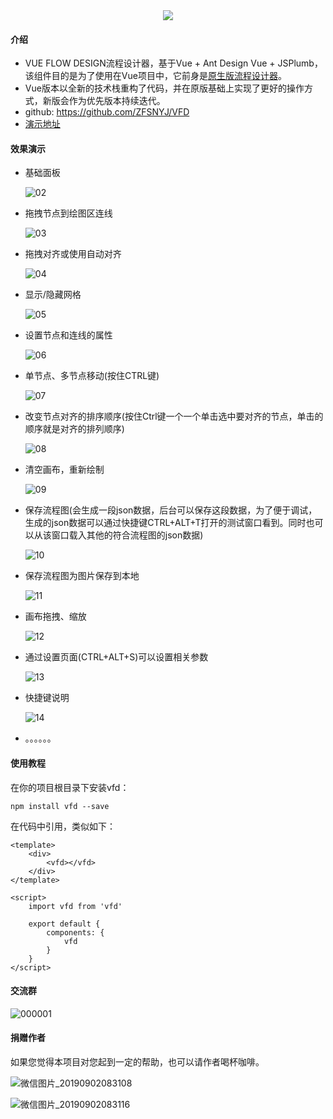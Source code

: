 

<div align=center><img src="https://images.gitee.com/uploads/images/2019/0823/161606_9c2cc9eb_2066540.png"/></div>



#### 介绍
- VUE FLOW DESIGN流程设计器，基于Vue + Ant Design Vue + JSPlumb，该组件目的是为了使用在Vue项目中，它前身是[原生版流程设计器](https://gitee.com/openEA/FlowDesigner/tree/master/)。
- Vue版本以全新的技术栈重构了代码，并在原版基础上实现了更好的操作方式，新版会作为优先版本持续迭代。
- github: https://github.com/ZFSNYJ/VFD
- [演示地址](http://106.53.75.71:8080/)



#### 效果演示
* 基础面板

  ![02](README.assets/02.jpg)

* 拖拽节点到绘图区连线

  ![03](README.assets/03.gif)

* 拖拽对齐或使用自动对齐

  ![04](README.assets/04.gif)

* 显示/隐藏网格

  ![05](README.assets/05.gif)

* 设置节点和连线的属性

  ![06](README.assets/06.gif)

* 单节点、多节点移动(按住CTRL键)

  ![07](README.assets/07.gif)

* 改变节点对齐的排序顺序(按住Ctrl键一个一个单击选中要对齐的节点，单击的顺序就是对齐的排列顺序)

  ![08](README.assets/08.gif)

* 清空画布，重新绘制

  ![09](README.assets/09.gif)

* 保存流程图(会生成一段json数据，后台可以保存这段数据，为了便于调试，生成的json数据可以通过快捷键CTRL+ALT+T打开的测试窗口看到。同时也可以从该窗口载入其他的符合流程图的json数据) 

  ![10](README.assets/10.gif)

* 保存流程图为图片保存到本地

  ![11](README.assets/11.gif)

* 画布拖拽、缩放

  ![12](README.assets/12.gif)

* 通过设置页面(CTRL+ALT+S)可以设置相关参数

  ![13](README.assets/13.gif)

* 快捷键说明

  ![14](README.assets/14.gif)

* 。。。。。。



#### 使用教程

在你的项目根目录下安装vfd：

```shell
npm install vfd --save
```

在代码中引用，类似如下：

```vue
<template>
	<div>
        <vfd></vfd>
    </div>
</template>

<script>
    import vfd from 'vfd'
    
    export default {
        components: {
            vfd
        }
    }
</script>
```



#### 交流群

![000001](README.assets/000001.jpg)



#### 捐赠作者

如果您觉得本项目对您起到一定的帮助，也可以请作者喝杯咖啡。

![微信图片_20190902083108](README.assets/微信图片_20190902083108.jpg)

![微信图片_20190902083116](README.assets/微信图片_20190902083116.jpg)